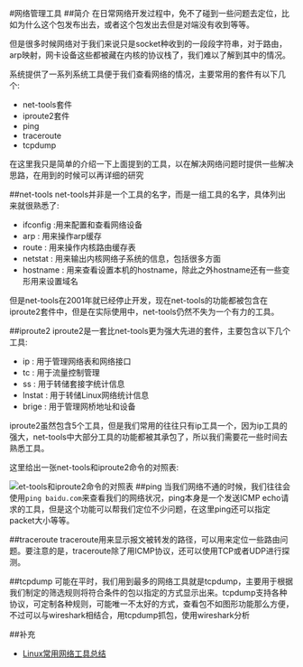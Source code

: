 #网络管理工具
##简介
在日常网络开发过程中，免不了碰到一些问题去定位，比如为什么这个包发布出去，或者这个包发出去但是对端没有收到等等。

但是很多时候网络对于我们来说只是socket种收到的一段段字符串，对于路由，arp映射，网卡设备这些都被藏在内核的协议栈了，我们难以了解到其中的情况。

系统提供了一系列系统工具便于我们查看网络的情况，主要常用的套件有以下几个:

- net-tools套件
- iproute2套件
- ping 
- traceroute
- tcpdump



在这里我只是简单的介绍一下上面提到的工具，以在解决网络问题时提供一些解决思路，在用到的时候可以再详细的研究

##net-tools
net-tools并非是一个工具的名字，而是一组工具的名字，具体列出来就很熟悉了:

- ifconfig :用来配置和查看网络设备
- arp : 用来操作arp缓存
- route : 用来操作内核路由缓存表
- netstat : 用来输出内核网络子系统的信息，包括很多方面
- hostname : 用来查看设置本机的hostname，除此之外hostname还有一些变形用来设置域名

但是net-tools在2001年就已经停止开发，现在net-tools的功能都被包含在iproute2套件中，但是在实际使用中，net-tools仍然不失为一个有力的工具。

##iproute2
iproute2是一套比net-tools更为强大先进的套件，主要包含以下几个工具:

- ip : 用于管理网络表和网络接口
- tc : 用于流量控制管理
- ss : 用于转储套接字统计信息
- lnstat : 用于转储Linux网络统计信息
- brige : 用于管理网桥地址和设备

iproute2虽然包含5个工具，但是我们常用的往往只有ip工具一个，因为ip工具的强大，net-tools中大部分工具的功能都被其承包了，所以我们需要花一些时间去熟悉工具。

这里给出一张net-tools和iproute2命令的对照表:

![et-tools和iproute2命令的对照表](http://www.linuxidc.com/upload/2014_06/14060411029186.png)
##ping
当我们网络不通的时候，我们往往会使用`ping baidu.com`来查看我们的网络状况，ping本身是一个发送ICMP echo请求的工具，但是这个功能可以帮我们定位不少问题，在这里ping还可以指定packet大小等等。

##traceroute
traceroute用来显示报文被转发的路径，可以用来定位一些路由问题。要注意的是，traceroute除了用ICMP协议，还可以使用TCP或者UDP进行探测。

##tcpdump
可能在平时，我们用到最多的网络工具就是tcpdump，主要用于根据我们制定的筛选规则将符合条件的包以指定的方式显示出来。tcpdump支持各种协议，可定制各种规则，可能唯一不太好的方式，查看包不如图形功能那么方便，不过可以与wireshark相结合，用tcpdump抓包，使用wireshark分析

##补充
- [Linux常用网络工具总结](http://int32bit.me/2016/05/04/Linux常用网络工具总结/)
